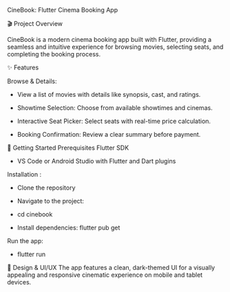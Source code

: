 CineBook: Flutter Cinema Booking App


🎬 Project Overview

CineBook is a modern cinema booking app built with Flutter, providing a seamless and intuitive experience for browsing movies, selecting seats, and completing the booking process.

✨ Features

Browse & Details:

- View a list of movies with details like synopsis, cast, and ratings.

- Showtime Selection: Choose from available showtimes and cinemas.

- Interactive Seat Picker: Select seats with real-time price calculation.

- Booking Confirmation: Review a clear summary before payment.

🚀 Getting Started
Prerequisites
Flutter SDK

- VS Code or Android Studio with Flutter and Dart plugins

Installation : 

- Clone the repository

- Navigate to the project:

- cd cinebook

- Install dependencies: flutter pub get

Run the app:

- flutter run

🎨 Design & UI/UX
The app features a clean, dark-themed UI for a visually appealing and responsive cinematic experience on mobile and tablet devices.